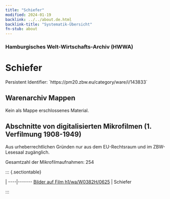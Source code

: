 ```yaml
---
title: "Schiefer"
modified: 2024-01-19
backlink: ../../about.de.html
backlink-title: "Systematik-Übersicht"
fn-stub: about
---
```


### Hamburgisches Welt-Wirtschafts-Archiv (HWWA)

# Schiefer

<div class="hint">Persistent Identifier: `https://pm20.zbw.eu/category/ware/i/143833`</div>







## Warenarchiv Mappen





Kein als Mappe erschlossenes Material.



<a id="filmsections" />

## Abschnitte von digitalisierten Mikrofilmen (1. Verfilmung 1908-1949)

<p>Aus urheberrechtlichen Gründen nur aus dem EU-Rechtsraum und im ZBW-Lesesaal zugänglich.</p>


<p>Gesamtzahl der Mikrofilmaufnahmen: 254</p>





::: {.sectiontable}

 | 
----|-------
<a class="btn" href="https://pm20.zbw.eu/film/h1/wa/W0382H/0625" rel="nofollow">Bilder auf Film h1/wa/W0382H/0625</a> | Schiefer


:::
















